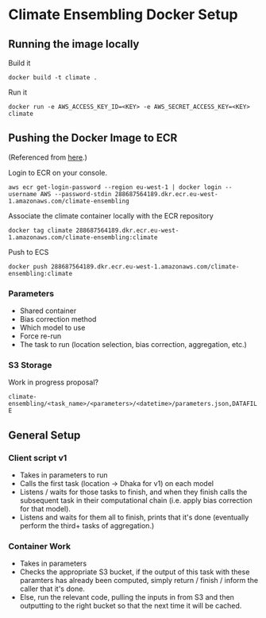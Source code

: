 # Climate Ensembling Docker Setup

## Running the image locally

Build it
```
docker build -t climate .
```

Run it
```
docker run -e AWS_ACCESS_KEY_ID=<KEY> -e AWS_SECRET_ACCESS_KEY=<KEY> climate
```

## Pushing the Docker Image to ECR
(Referenced from [here](https://docs.aws.amazon.com/AmazonECR/latest/userguide/docker-push-ecr-image.html).)

Login to ECR on your console.
```
aws ecr get-login-password --region eu-west-1 | docker login --username AWS --password-stdin 288687564189.dkr.ecr.eu-west-1.amazonaws.com/climate-ensembling
```

Associate the climate container locally with the ECR repository
```
docker tag climate 288687564189.dkr.ecr.eu-west-1.amazonaws.com/climate-ensembling:climate
```

Push to ECS
```
docker push 288687564189.dkr.ecr.eu-west-1.amazonaws.com/climate-ensembling:climate
```


### Parameters

* Shared container
* Bias correction method
* Which model to use
* Force re-run
* The task to run (location selection, bias correction, aggregation, etc.)


### S3 Storage
Work in progress proposal?

```climate-ensembling/<task_name>/<parameters>/<datetime>/parameters.json,DATAFILE```

## General Setup

### Client script v1
- Takes in parameters to run
- Calls the first task (location -> Dhaka for v1) on each model
- Listens / waits for those tasks to finish, and when they finish calls the subsequent task in their computational chain (i.e. apply bias correction for that model).
- Listens and waits for them all to finish, prints that it's done (eventually perform the third+ tasks of aggregation.)
 
### Container Work
- Takes in parameters
- Checks the appropriate S3 bucket, if the output of this task with these paramters has already been computed, simply return / finish / inform the caller that it's done.
- Else, run the relevant code, pulling the inputs in from S3 and then outputting to the right bucket so that the next time it will be cached.


